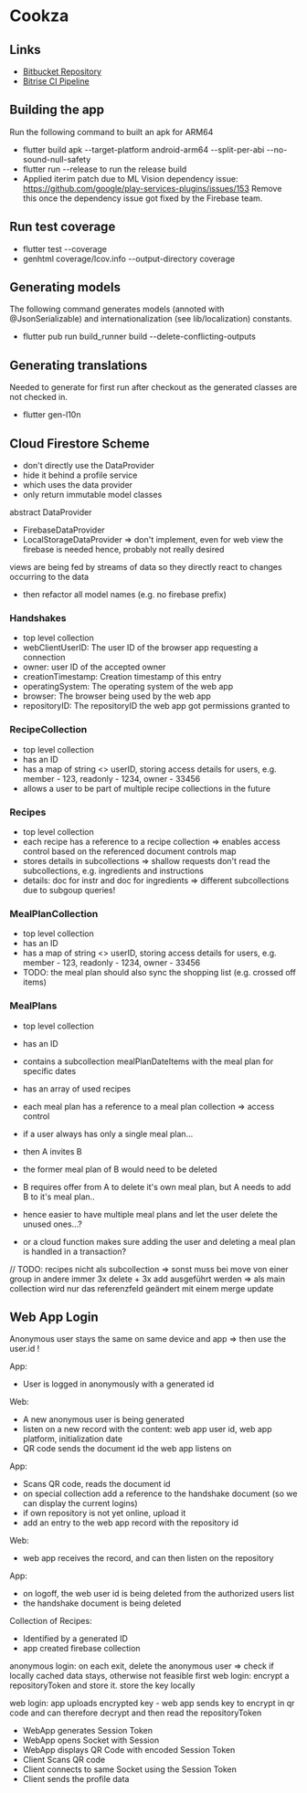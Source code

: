 # Cookza

## Links
- [Bitbucket Repository](https://bitbucket.org/alex0711/cookly/src/master/)
- [Bitrise CI Pipeline](https://app.bitrise.io/app/918ad19024d15f9e#/builds)

## Building the app

Run the following command to built an apk for ARM64
* flutter build apk --target-platform android-arm64 --split-per-abi --no-sound-null-safety
* flutter run --release to run the release build
* Applied iterim patch due to ML Vision dependency issue: https://github.com/google/play-services-plugins/issues/153
Remove this once the dependency issue got fixed by the Firebase team.

## Run test coverage

* flutter test --coverage
* genhtml coverage/lcov.info --output-directory coverage

## Generating models

The following command generates models (annoted with @JsonSerializable) and internationalization (see lib/localization) constants.
* flutter pub run build_runner build --delete-conflicting-outputs

## Generating translations

Needed to generate for first run after checkout as the generated classes are not checked in.
* flutter gen-l10n

## Cloud Firestore Scheme

* don't directly use the DataProvider
* hide it behind a profile service
* which uses the data provider
* only return immutable model classes

abstract DataProvider
* FirebaseDataProvider
* LocalStorageDataProvider => don't implement, even for web view the firebase is needed hence, probably not really desired

views are being fed by streams of data so they directly react to changes occurring to the data
* then refactor all model names (e.g. no firebase prefix)

### Handshakes
* top level collection
* webClientUserID: The user ID of the browser app requesting a connection
* owner: user ID of the accepted owner
* creationTimestamp: Creation timestamp of this entry
* operatingSystem: The operating system of the web app
* browser: The browser being used by the web app
* repositoryID: The repositoryID the web app got permissions granted to

### RecipeCollection
* top level collection
* has an ID
* has a map of string <> userID, storing access details for users, e.g. member - 123, readonly - 1234, owner - 33456
* allows a user to be part of multiple recipe collections in the future

### Recipes
* top level collection
* each recipe has a reference to a recipe collection => enables access control based on the referenced document controls map
* stores details in subcollections => shallow requests don't read the subcollections, e.g. ingredients and instructions
* details: doc for instr and doc for ingredients => different subcollections due to subgoup queries!


### MealPlanCollection
* top level collection
* has an ID
* has a map of string <> userID, storing access details for users, e.g. member - 123, readonly - 1234, owner - 33456
* TODO: the meal plan should also sync the shopping list (e.g. crossed off items)

### MealPlans
* top level collection
* has an ID
* contains a subcollection mealPlanDateItems with the meal plan for specific dates
* has an array of used recipes
* each meal plan has a reference to a meal plan collection => access control

* if a user always has only a single meal plan...
* then A invites B
* the former meal plan of B would need to be deleted 
* B requires offer from A to delete it's own meal plan, but A needs to add B to it's meal plan..
* hence easier to have multiple meal plans and let the user delete the unused ones...?
* or a cloud function makes sure adding the user and deleting a meal plan is handled in a transaction?

// TODO:
recipes nicht als subcollection => sonst muss bei move von einer group in andere immer 3x delete + 3x add ausgeführt werden
=> als main collection wird nur das referenzfeld geändert mit einem merge update

## Web App Login

Anonymous user stays the same on same device and app => then use the user.id !

App:
* User is logged in anonymously with a generated id

Web:
* A new anonymous user is being generated
* listen on a new record with the content: web app user id, web app platform, initialization date
* QR code sends the document id the web app listens on

App:
* Scans QR code, reads the document id 
* on special collection add a reference to the handshake document (so we can display the current logins)
* if own repository is not yet online, upload it
* add an entry to the web app record with the repository id

Web:
* web app receives the record, and can then listen on the repository

App:
* on logoff, the web user id is being deleted from the authorized users list
* the handshake document is being deleted

Collection of Recipes:
* Identified by a generated ID
* app created firebase collection



anonymous login: on each exit, delete the anonymous user => check if locally cached data stays, otherwise not feasible
first web login: encrypt a repositoryToken and store it. store the key locally

web login: app uploads encrypted key - web app sends key to encrypt in qr code and can therefore decrypt and then read the repositoryToken

- WebApp generates Session Token
- WebApp opens Socket with Session 
- WebApp displays QR Code with encoded Session Token
- Client Scans QR code
- Client connects to same Socket using the Session Token
- Client sends the profile data